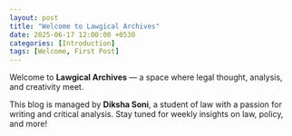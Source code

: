 ```yaml
---
layout: post
title: "Welcome to Lawgical Archives"
date: 2025-06-17 12:00:00 +0530
categories: [Introduction]
tags: [Welcome, First Post]
---
```


Welcome to **Lawgical Archives** — a space where legal thought, analysis, and creativity meet.

This blog is managed by **Diksha Soni**, a student of law with a passion for writing and critical analysis. Stay tuned for weekly insights on law, policy, and more!
